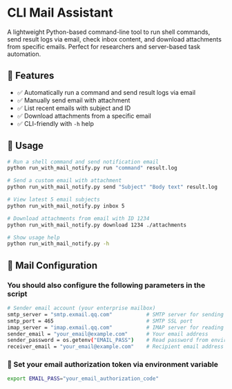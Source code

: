 # CLI Mail Assistant

A lightweight Python-based command-line tool to run shell commands, send result logs via email, check inbox content, and download attachments from specific emails. Perfect for researchers and server-based task automation.

## 📌 Features

- ✅ Automatically run a command and send result logs via email
- ✅ Manually send email with attachment
- ✅ List recent emails with subject and ID
- ✅ Download attachments from a specific email
- ✅ CLI-friendly with `-h` help

## 🔧 Usage

```bash
# Run a shell command and send notification email
python run_with_mail_notify.py run "command" result.log

# Send a custom email with attachment
python run_with_mail_notify.py send "Subject" "Body text" result.log

# View latest 5 email subjects
python run_with_mail_notify.py inbox 5

# Download attachments from email with ID 1234
python run_with_mail_notify.py download 1234 ./attachments

# Show usage help
python run_with_mail_notify.py -h
```

## 🔐 Mail Configuration
### You should also configure the following parameters in the script
```bash
# Sender email account (your enterprise mailbox)
smtp_server = "smtp.exmail.qq.com"           # SMTP server for sending emails
smtp_port = 465                              # SMTP SSL port
imap_server = "imap.exmail.qq.com"           # IMAP server for reading inbox
sender_email = "your_email@example.com"      # Your email address
sender_password = os.getenv("EMAIL_PASS")    # Read password from environment variable
receiver_email = "your_email@example.com"    # Recipient email address
```

### 📌 Set your email authorization token via environment variable
```bash
export EMAIL_PASS="your_email_authorization_code"
```
